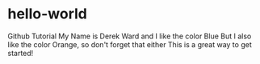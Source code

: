 # hello-world
Github Tutorial
My Name is Derek Ward and I like the color Blue
But I also like the color Orange, so don't forget that either
This is a great way to get started!